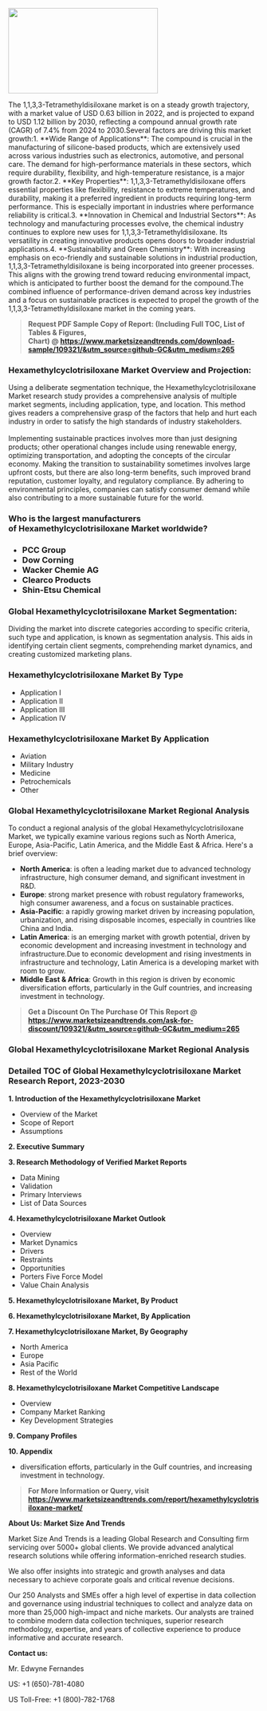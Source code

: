 <p><img class="alignnone size-medium wp-image-20088" src="https://ffe5etoiles.com/wp-content/uploads/2024/12/MST1-300x171.png" alt="" width="300" height="171" /></p>The 1,1,3,3-Tetramethyldisiloxane market is on a steady growth trajectory, with a market value of USD 0.63 billion in 2022, and is projected to expand to USD 1.12 billion by 2030, reflecting a compound annual growth rate (CAGR) of 7.4% from 2024 to 2030.Several factors are driving this market growth:1. **Wide Range of Applications**: The compound is crucial in the manufacturing of silicone-based products, which are extensively used across various industries such as electronics, automotive, and personal care. The demand for high-performance materials in these sectors, which require durability, flexibility, and high-temperature resistance, is a major growth factor.2. **Key Properties**: 1,1,3,3-Tetramethyldisiloxane offers essential properties like flexibility, resistance to extreme temperatures, and durability, making it a preferred ingredient in products requiring long-term performance. This is especially important in industries where performance reliability is critical.3. **Innovation in Chemical and Industrial Sectors**: As technology and manufacturing processes evolve, the chemical industry continues to explore new uses for 1,1,3,3-Tetramethyldisiloxane. Its versatility in creating innovative products opens doors to broader industrial applications.4. **Sustainability and Green Chemistry**: With increasing emphasis on eco-friendly and sustainable solutions in industrial production, 1,1,3,3-Tetramethyldisiloxane is being incorporated into greener processes. This aligns with the growing trend toward reducing environmental impact, which is anticipated to further boost the demand for the compound.The combined influence of performance-driven demand across key industries and a focus on sustainable practices is expected to propel the growth of the 1,1,3,3-Tetramethyldisiloxane market in the coming years.</p><blockquote id="" class=""><strong>Request PDF Sample Copy of Report: (Including Full TOC, List of Tables &amp; Figures, Chart)&nbsp;@&nbsp;<strong><a href="https://www.marketsizeandtrends.com/download-sample/109321/&utm_source=github-GC&utm_medium=265" target="_blank">https://www.marketsizeandtrends.com/download-sample/109321/&utm_source=github-GC&utm_medium=265</a></strong></strong></blockquote><h3 id="" class="">Hexamethylcyclotrisiloxane Market&nbsp;Overview and Projection:</h3><p id="" class="">Using a deliberate segmentation technique, the Hexamethylcyclotrisiloxane Market research study provides a comprehensive analysis of multiple market segments, including application, type, and location. This method gives readers a comprehensive grasp of the factors that help and hurt each industry in order to satisfy the high standards of industry stakeholders. <br /> <br />Implementing sustainable practices involves more than just designing products; other operational changes include using renewable energy, optimizing transportation, and adopting the concepts of the circular economy. Making the transition to sustainability sometimes involves large upfront costs, but there are also long-term benefits, such improved brand reputation, customer loyalty, and regulatory compliance. By adhering to environmental principles, companies can satisfy consumer demand while also contributing to a more sustainable future for the world.</p><h3 id="" class="">Who is the largest manufacturers of&nbsp;Hexamethylcyclotrisiloxane Market worldwide?</h3><h3 class=""><p><ul><li>PCC Group </li><li> Dow Corning </li><li> Wacker Chemie AG </li><li> Clearco Products </li><li> Shin-Etsu Chemical</li></ul></p></h3><h3 id="" class="">Global&nbsp;Hexamethylcyclotrisiloxane Market Segmentation:</h3><p id="" class="">Dividing the market into discrete categories according to specific criteria, such type and application, is known as segmentation analysis. This aids in identifying certain client segments, comprehending market dynamics, and creating customized marketing plans.</p><h3 id="" class="">Hexamethylcyclotrisiloxane Market&nbsp;By Type</h3><p><p><ul><li>Application I</li><li> Application II</li><li> Application III</li><li> Application IV</p></li></ul></p></p><h3 id="" class="">Hexamethylcyclotrisiloxane Market&nbsp;By Application</h3><p class=""><p><ul><li>Aviation</li><li> Military Industry</li><li> Medicine</li><li> Petrochemicals</li><li> Other</li></ul></p></p><h3 id="" class="">Global Hexamethylcyclotrisiloxane Market Regional Analysis</h3><p id="" class="">To conduct a regional analysis of the global Hexamethylcyclotrisiloxane Market, we typically examine various regions such as North America, Europe, Asia-Pacific, Latin America, and the Middle East &amp; Africa. Here's a brief overview:</p><ul><li><strong>North America</strong>: is often a leading market due to advanced technology infrastructure, high consumer demand, and significant investment in R&amp;D.</li><li><strong>Europe</strong>: strong market presence with robust regulatory frameworks, high consumer awareness, and a focus on sustainable practices.</li><li><strong>Asia-Pacific</strong>: a rapidly growing market driven by increasing population, urbanization, and rising disposable incomes, especially in countries like China and India.</li><li><strong>Latin America</strong>: is an emerging market with growth potential, driven by economic development and increasing investment in technology and infrastructure.Due to economic development and rising investments in infrastructure and technology, Latin America is a developing market with room to grow.</li><li><strong>Middle East &amp; Africa</strong>: Growth in this region is driven by economic diversification efforts, particularly in the Gulf countries, and increasing investment in technology.</li></ul><blockquote id="" class=""><strong>Get a Discount On The Purchase Of This Report @ <strong><a href="https://www.marketsizeandtrends.com/ask-for-discount/109321/&utm_source=github-GC&utm_medium=265" target="_blank">https://www.marketsizeandtrends.com/ask-for-discount/109321/&utm_source=github-GC&utm_medium=265</a></strong></strong></blockquote><h3 id="" class="">Global Hexamethylcyclotrisiloxane Market Regional Analysis</h3><h3 id="" class="">Detailed TOC of Global Hexamethylcyclotrisiloxane Market Research Report, 2023-2030</h3><p id="" class=""><strong>1. Introduction of the Hexamethylcyclotrisiloxane Market</strong></p><ul><li>Overview of the Market</li><li>Scope of Report</li><li>Assumptions</li></ul><p id="" class=""><strong>2. Executive Summary</strong></p><p id="" class=""><strong>3. Research Methodology of Verified Market Reports</strong></p><ul><li>Data Mining</li><li>Validation</li><li>Primary Interviews</li><li>List of Data Sources</li></ul><p id="" class=""><strong>4. Hexamethylcyclotrisiloxane Market Outlook</strong></p><ul><li>Overview</li><li>Market Dynamics</li><li>Drivers</li><li>Restraints</li><li>Opportunities</li><li>Porters Five Force Model</li><li>Value Chain Analysis</li></ul><p id="" class=""><strong>5. Hexamethylcyclotrisiloxane Market, By Product</strong></p><p id="" class=""><strong>6. Hexamethylcyclotrisiloxane Market, By Application</strong></p><p id="" class=""><strong>7. Hexamethylcyclotrisiloxane Market, By Geography</strong></p><ul><li>North America</li><li>Europe</li><li>Asia Pacific</li><li>Rest of the World</li></ul><p id="" class=""><strong>8. Hexamethylcyclotrisiloxane Market Competitive Landscape</strong></p><ul><li>Overview</li><li>Company Market Ranking</li><li>Key Development Strategies</li></ul><p id="" class=""><strong>9. Company Profiles</strong></p><p id="" class=""><strong>10. Appendix</strong></p><ul><li>diversification efforts, particularly in the Gulf countries, and increasing investment in technology.</li></ul><blockquote id="" class=""><strong>For More Information or Query, visit <strong><strong><a href="https://www.marketsizeandtrends.com/report/hexamethylcyclotrisiloxane-market/" target="_blank">https://www.marketsizeandtrends.com/report/hexamethylcyclotrisiloxane-market/</a></strong></strong></strong></blockquote><p id="" class=""><strong>About Us: Market Size And Trends</strong></p><p id="" class="">Market Size And Trends is a leading Global Research and Consulting firm servicing over 5000+ global clients. We provide advanced analytical research solutions while offering information-enriched research studies.</p><p id="" class="">We also offer insights into strategic and growth analyses and data necessary to achieve corporate goals and critical revenue decisions.</p><p id="" class="">Our 250 Analysts and SMEs offer a high level of expertise in data collection and governance using industrial techniques to collect and analyze data on more than 25,000 high-impact and niche markets. Our analysts are trained to combine modern data collection techniques, superior research methodology, expertise, and years of collective experience to produce informative and accurate research.</p><p id="" class=""><strong>Contact us:</strong></p><p id="" class="">Mr. Edwyne Fernandes</p><p id="" class="">US: +1 (650)-781-4080</p><p id="" class="">US Toll-Free: +1 (800)-782-1768</p>
